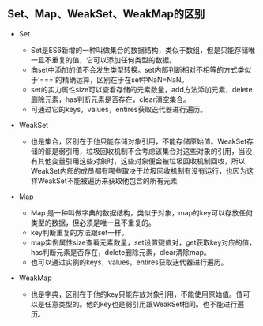## Set、Map、WeakSet、WeakMap的区别

- Set 
  - Set是ES6新增的一种叫做集合的数据结构，类似于数组，但是只能存储唯一且不重复的值，它可以添加任何类型的数据。
  - 向set中添加的值不会发生类型转换。set内部判断相对不相等的方式类似于‘===’的精确运算，区别在于在set中NaN=NaN。
  - set的实力属性size可以查看存储的元素数量，add方法添加元素，delete删除元素，has判断元素是否存在，clear清空集合。
  - 可通过它的keys，values，entires获取迭代器进行遍历。
- WeakSet
  - 也是集合，区别在于他只能存储对象引用，不能存储原始值。WeakSet存储的都是弱引用，垃圾回收机制不会考虑该集合对这些对象的引用，当没有其他变量引用这些对象时，这些对象便会被垃圾回收机制回收，所以WeakSet内部的成员都有哪些取决于垃圾回收机制有没有运行，也因为这样WeakSet不能被遍历来获取他包含的所有元素

- Map 
  - Map 是一种叫做字典的数据结构，类似于对象，map的key可以存放任何类型的数据，但必须是唯一且不重复的。
  - key判断重复的方法跟set一样。
  - map实例属性size查看元素数量，set设置键值对，get获取key对应的值，has判断元素是否存在，delete删除元素，clear清除map。
  - 也可以通过实例的keys，values，entires获取迭代器进行遍历。
- WeakMap
  - 也是字典，区别在于他的key只能存放对象引用，不能使用原始值。值可以是任意类型的。他的key也是弱引用跟WeakSet相同。也不能进行遍历。